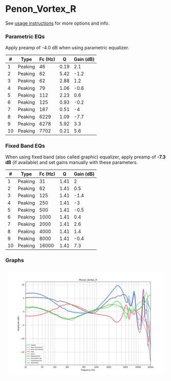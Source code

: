 # Penon_Vortex_R
See [usage instructions](https://github.com/jaakkopasanen/AutoEq#usage) for more options and info.

### Parametric EQs
Apply preamp of -4.0 dB when using parametric equalizer.

|   # | Type    |   Fc (Hz) |    Q |   Gain (dB) |
|-----|---------|-----------|------|-------------|
|   1 | Peaking |        46 | 0.19 |         2.1 |
|   2 | Peaking |        62 | 5.42 |        -1.2 |
|   3 | Peaking |        62 | 2.88 |         1.2 |
|   4 | Peaking |        79 | 1.06 |        -0.6 |
|   5 | Peaking |       112 | 2.23 |         0.6 |
|   6 | Peaking |       125 | 0.93 |        -0.2 |
|   7 | Peaking |       187 | 0.51 |        -4   |
|   8 | Peaking |      6229 | 1.09 |        -7.7 |
|   9 | Peaking |      6278 | 5.92 |         3.3 |
|  10 | Peaking |      7702 | 0.21 |         5.6 |

### Fixed Band EQs
When using fixed band (also called graphic) equalizer, apply preamp of **-7.3 dB** (if available) and set gains manually with these parameters.

|   # | Type    |   Fc (Hz) |    Q |   Gain (dB) |
|-----|---------|-----------|------|-------------|
|   1 | Peaking |        31 | 1.41 |         2   |
|   2 | Peaking |        62 | 1.41 |         0.5 |
|   3 | Peaking |       125 | 1.41 |        -1.4 |
|   4 | Peaking |       250 | 1.41 |        -3   |
|   5 | Peaking |       500 | 1.41 |        -0.5 |
|   6 | Peaking |      1000 | 1.41 |         0.4 |
|   7 | Peaking |      2000 | 1.41 |         2.6 |
|   8 | Peaking |      4000 | 1.41 |         1.4 |
|   9 | Peaking |      8000 | 1.41 |        -0.4 |
|  10 | Peaking |     16000 | 1.41 |         7.3 |

### Graphs
![](./Penon_Vortex_R.png)
